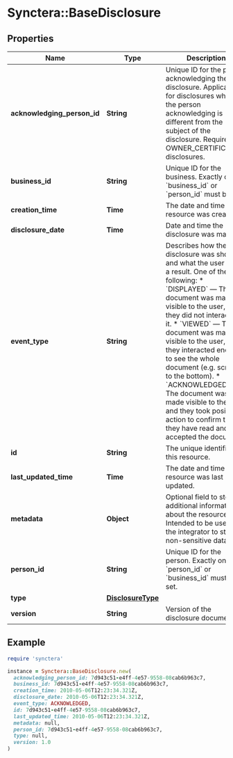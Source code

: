 # Synctera::BaseDisclosure

## Properties

| Name | Type | Description | Notes |
| ---- | ---- | ----------- | ----- |
| **acknowledging_person_id** | **String** | Unique ID for the person acknowledging the disclosure. Applicable for disclosures where the person acknowledging is different from the subject of the disclosure. Required for OWNER_CERTIFICATION disclosures. | [optional] |
| **business_id** | **String** | Unique ID for the business. Exactly one of &#x60;business_id&#x60; or &#x60;person_id&#x60; must be set.  | [optional] |
| **creation_time** | **Time** | The date and time the resource was created. | [optional][readonly] |
| **disclosure_date** | **Time** | Date and time the disclosure was made. | [optional] |
| **event_type** | **String** | Describes how the disclosure was shown and what the user did as a result. One of the following: * &#x60;DISPLAYED&#x60; —     The document was made visible to the user,     but they did not interact with it.  * &#x60;VIEWED&#x60; —     The document was made visible to the user,     and they interacted enough to see the whole document (e.g. scrolled to the bottom).  * &#x60;ACKNOWLEDGED&#x60; —     The document was made visible to the user,     and they took positive action to confirm that they have read and accepted the document. | [optional] |
| **id** | **String** | The unique identifier for this resource. | [optional][readonly] |
| **last_updated_time** | **Time** | The date and time the resource was last updated. | [optional][readonly] |
| **metadata** | **Object** | Optional field to store additional information about the resource. Intended to be used by the integrator to store non-sensitive data.  | [optional] |
| **person_id** | **String** | Unique ID for the person. Exactly one of &#x60;person_id&#x60; or &#x60;business_id&#x60; must be set.  | [optional] |
| **type** | [**DisclosureType**](DisclosureType.md) |  | [optional] |
| **version** | **String** | Version of the disclosure document. | [optional] |

## Example

```ruby
require 'synctera'

instance = Synctera::BaseDisclosure.new(
  acknowledging_person_id: 7d943c51-e4ff-4e57-9558-08cab6b963c7,
  business_id: 7d943c51-e4ff-4e57-9558-08cab6b963c7,
  creation_time: 2010-05-06T12:23:34.321Z,
  disclosure_date: 2010-05-06T12:23:34.321Z,
  event_type: ACKNOWLEDGED,
  id: 7d943c51-e4ff-4e57-9558-08cab6b963c7,
  last_updated_time: 2010-05-06T12:23:34.321Z,
  metadata: null,
  person_id: 7d943c51-e4ff-4e57-9558-08cab6b963c7,
  type: null,
  version: 1.0
)
```

